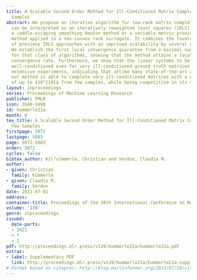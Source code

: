 ```yaml
---
title: A Scalable Second Order Method for Ill-Conditioned Matrix Completion from Few
  Samples
abstract: We propose an iterative algorithm for low-rank matrix completion with that
  can be interpreted as an iteratively reweighted least squares (IRLS) algorithm,
  a saddle-escaping smoothing Newton method or a variable metric proximal gradient
  method applied to a non-convex rank surrogate. It combines the favorable data-efficiency
  of previous IRLS approaches with an improved scalability by several orders of magnitude.
  We establish the first local convergence guarantee from a minimal number of samples
  for that class of algorithms, showing that the method attains a local quadratic
  convergence rate. Furthermore, we show that the linear systems to be solved are
  well-conditioned even for very ill-conditioned ground truth matrices. We provide
  extensive experiments, indicating that unlike many state-of-the-art approaches,
  our method is able to complete very ill-conditioned matrices with a condition number
  of up to $10^{10}$ from few samples, while being competitive in its scalability.
layout: inproceedings
series: Proceedings of Machine Learning Research
publisher: PMLR
issn: 2640-3498
id: kummerle21a
month: 0
tex_title: A Scalable Second Order Method for Ill-Conditioned Matrix Completion from
  Few Samples
firstpage: 5872
lastpage: 5883
page: 5872-5883
order: 5872
cycles: false
bibtex_author: K{\"u}mmerle, Christian and Verdun, Claudio M.
author:
- given: Christian
  family: Kümmerle
- given: Claudio M.
  family: Verdun
date: 2021-07-01
address:
container-title: Proceedings of the 38th International Conference on Machine Learning
volume: '139'
genre: inproceedings
issued:
  date-parts:
  - 2021
  - 7
  - 1
pdf: http://proceedings.mlr.press/v139/kummerle21a/kummerle21a.pdf
extras:
- label: Supplementary PDF
  link: http://proceedings.mlr.press/v139/kummerle21a/kummerle21a-supp.pdf
# Format based on citeproc: http://blog.martinfenner.org/2013/07/30/citeproc-yaml-for-bibliographies/
---
```

